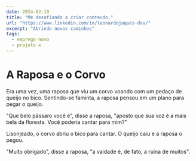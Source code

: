 ```yaml
---
date: 2024-02-10
title: "Me desafiando a criar conteudo."
url: "https://www.linkedin.com/in/leonardojaques-dev/"
excerpt: "Abrindo novos caminhos"
tags: 
  - emprego-novo
  - projeto-x 
---
```


# A Raposa e o Corvo

Era uma vez, uma raposa que viu um corvo voando com um pedaço de queijo no bico. Sentindo-se faminta, a raposa pensou em um plano para pegar o queijo.

"Que belo pássaro você é", disse a raposa, "aposto que sua voz é a mais bela da floresta. Você poderia cantar para mim?"

Lisonjeado, o corvo abriu o bico para cantar. O queijo caiu e a raposa o pegou.

"Muito obrigado", disse a raposa, "a vaidade é, de fato, a ruína de muitos".
